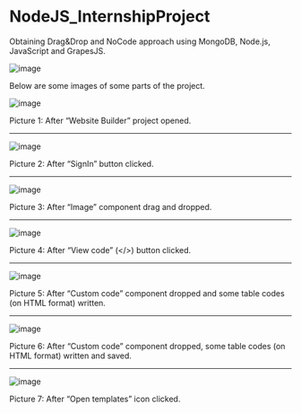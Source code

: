 # NodeJS_InternshipProject

Obtaining Drag&Drop and NoCode approach using MongoDB, Node.js, JavaScript and GrapesJS.

![image](https://user-images.githubusercontent.com/45365584/143578364-a32a1922-44e0-4100-a8b0-f4f98d451767.png)


Below are some images of some parts of the project. 


![image](https://user-images.githubusercontent.com/45365584/143578668-2309dbf2-a333-435b-b33a-958a18fd4985.png)

Picture 1: After “Website Builder” project opened.

---

![image](https://user-images.githubusercontent.com/45365584/143578733-c4e4bb3d-73d3-4dee-ae49-7cbcad1a3395.png)

Picture 2: After “SignIn” button clicked.

---


![image](https://user-images.githubusercontent.com/45365584/143578782-6024328c-d0b0-4505-b950-7f29851a26cd.png)

Picture 3: After “Image” component drag and dropped.

---


![image](https://user-images.githubusercontent.com/45365584/143579065-c3820958-e8fb-47bf-a57d-abb72af964c0.png)

Picture 4: After “View code” (</>) button clicked.

---


![image](https://user-images.githubusercontent.com/45365584/143578987-9cc5a202-28a9-4d7b-a667-e11d540cbb7c.png)

Picture 5: After “Custom code” component dropped and some table codes (on HTML format) written.

---


![image](https://user-images.githubusercontent.com/45365584/143579047-31e5a206-a467-459b-b809-697c66fa497f.png)

Picture 6: After “Custom code” component dropped, some table codes (on HTML format) written and saved. 

---


![image](https://user-images.githubusercontent.com/45365584/143578957-494d6a5a-b682-413c-a7b3-dd38dc2862e4.png)

Picture 7: After “Open templates” icon clicked. 
